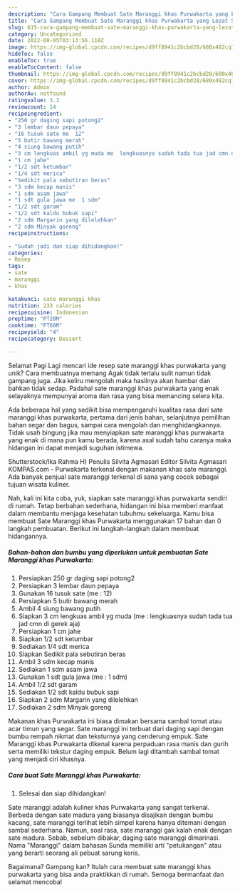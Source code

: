 ```yaml
---
description: "Cara Gampang Membuat Sate Maranggi khas Purwakarta yang Lezat Sekali, Lezat"
title: "Cara Gampang Membuat Sate Maranggi khas Purwakarta yang Lezat Sekali, Lezat"
slug: 615-cara-gampang-membuat-sate-maranggi-khas-purwakarta-yang-lezat-sekali-lezat
category: Uncategorized
date: 2022-08-05T03:13:56.118Z
image: https://img-global.cpcdn.com/recipes/d9ff8941c2bcbd28/680x482cq70/sate-maranggi-khas-purwakarta-foto-resep-utama.jpg
hideToc: false
enableToc: true
enableTocContent: false
thumbnail: https://img-global.cpcdn.com/recipes/d9ff8941c2bcbd28/680x482cq70/sate-maranggi-khas-purwakarta-foto-resep-utama.jpg
cover: https://img-global.cpcdn.com/recipes/d9ff8941c2bcbd28/680x482cq70/sate-maranggi-khas-purwakarta-foto-resep-utama.jpg
author: Admin
authorAv: notfound
ratingvalue: 3.3
reviewcount: 14
recipeingredient:
- "250 gr daging sapi potong2"
- "3 lembar daun pepaya"
- "16 tusuk sate me  12"
- "5 butir bawang merah"
- "4 siung bawang putih"
- "3 cm lengkuas ambil yg muda me  lengkuasnya sudah tada tua jad cmn di gerek aja"
- "1 cm jahe"
- "1/2 sdt ketumbar"
- "1/4 sdt merica"
- "Sedikit pala sebutiran beras"
- "3 sdm kecap manis"
- "1 sdm asam jawa"
- "1 sdt gula jawa me  1 sdm"
- "1/2 sdt garam"
- "1/2 sdt kaldu bubuk sapi"
- "2 sdm Margarin yang dilelehkan"
- "2 sdm Minyak goreng"
recipeinstructions:

- "Sudah jadi dan siap dihidangkan!"
categories:
- Resep
tags:
- sate
- maranggi
- khas

katakunci: sate maranggi khas 
nutrition: 233 calories
recipecuisine: Indonesian
preptime: "PT20M"
cooktime: "PT60M"
recipeyield: "4"
recipecategory: Dessert

---
```



Selamat Pagi Lagi mencari ide resep sate maranggi khas purwakarta yang unik? Cara membuatnya memang Agak tidak terlalu sulit namun tidak gampang juga. Jika keliru mengolah maka hasilnya akan hambar dan bahkan tidak sedap. Padahal sate maranggi khas purwakarta yang enak selayaknya mempunyai aroma dan rasa yang bisa memancing selera kita.


Ada beberapa hal yang sedikit bisa mempengaruhi kualitas rasa dari sate maranggi khas purwakarta, pertama dari jenis bahan, selanjutnya pemilihan bahan segar dan bagus, sampai cara mengolah dan menghidangkannya. Tidak usah bingung jika mau menyiapkan sate maranggi khas purwakarta yang enak di mana pun kamu berada, karena asal sudah tahu caranya maka hidangan ini dapat menjadi suguhan istimewa.

Shutterstock/Ika Rahma H) Penulis Silvita Agmasari Editor Silvita Agmasari KOMPAS.com - Purwakarta terkenal dengan makanan khas sate maranggi. Ada banyak penjual sate maranggi terkenal di sana yang cocok sebagai tujuan wisata kuliner.


Nah, kali ini kita coba, yuk, siapkan sate maranggi khas purwakarta sendiri di rumah. Tetap berbahan sederhana, hidangan ini bisa memberi manfaat dalam membantu menjaga kesehatan tubuhmu sekeluarga. Kamu bisa membuat Sate Maranggi khas Purwakarta menggunakan 17 bahan dan 0 langkah pembuatan. Berikut ini langkah-langkah dalam membuat hidangannya.

<!--inarticleads1-->

##### Bahan-bahan dan bumbu yang diperlukan untuk pembuatan Sate Maranggi khas Purwakarta:

1. Persiapkan 250 gr daging sapi potong2
1. Persiapkan 3 lembar daun pepaya
1. Gunakan 16 tusuk sate (me : 12)
1. Persiapkan 5 butir bawang merah
1. Ambil 4 siung bawang putih
1. Siapkan 3 cm lengkuas ambil yg muda (me : lengkuasnya sudah tada tua jad cmn di gerek aja)
1. Persiapkan 1 cm jahe
1. Siapkan 1/2 sdt ketumbar
1. Sediakan 1/4 sdt merica
1. Siapkan Sedikit pala sebutiran beras
1. Ambil 3 sdm kecap manis
1. Sediakan 1 sdm asam jawa
1. Gunakan 1 sdt gula jawa (me : 1 sdm)
1. Ambil 1/2 sdt garam
1. Sediakan 1/2 sdt kaldu bubuk sapi
1. Siapkan 2 sdm Margarin yang dilelehkan
1. Sediakan 2 sdm Minyak goreng


Makanan khas Purwakarta ini biasa dimakan bersama sambal tomat atau acar timun yang segar. Sate maranggi ini terbuat dari daging sapi dengan bumbu rempah nikmat dan teksturnya yang cenderung empuk. Sate Maranggi khas Purwakarta dikenal karena perpaduan rasa manis dan gurih serta memiliki tekstur daging empuk. Belum lagi ditambah sambal tomat yang menjadi ciri khasnya. 

<!--inarticleads2-->

##### Cara buat Sate Maranggi khas Purwakarta:


1. Selesai dan siap dihidangkan!

Sate maranggi adalah kuliner khas Purwakarta yang sangat terkenal. Berbeda dengan sate madura yang biasanya disajikan dengan bumbu kacang, sate maranggi terlihat lebih simpel karena hanya ditemani dengan sambal sederhana. Namun, soal rasa, sate maranggi gak kalah enak dengan sate madura. Sebab, sebelum dibakar, daging sate maranggi dimarinasi. Nama &#34;Maranggi&#34; dalam bahasan Sunda memiliki arti &#34;petukangan&#34; atau yang berarti seorang ali pebuat sarung keris. 

Bagaimana? Gampang kan? Itulah cara membuat sate maranggi khas purwakarta yang bisa anda praktikkan di rumah. Semoga bermanfaat dan selamat mencoba!

